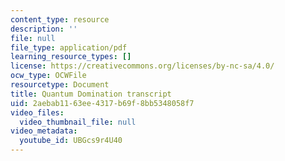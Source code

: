 ```yaml
---
content_type: resource
description: ''
file: null
file_type: application/pdf
learning_resource_types: []
license: https://creativecommons.org/licenses/by-nc-sa/4.0/
ocw_type: OCWFile
resourcetype: Document
title: Quantum Domination transcript
uid: 2aebab11-63ee-4317-b69f-8bb5348058f7
video_files:
  video_thumbnail_file: null
video_metadata:
  youtube_id: UBGcs9r4U40
---
```

